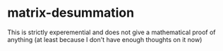 # matrix-desummation
This is strictly experemential and does not give a mathematical proof of anything (at least because I don't have enough thoughts on it now)
